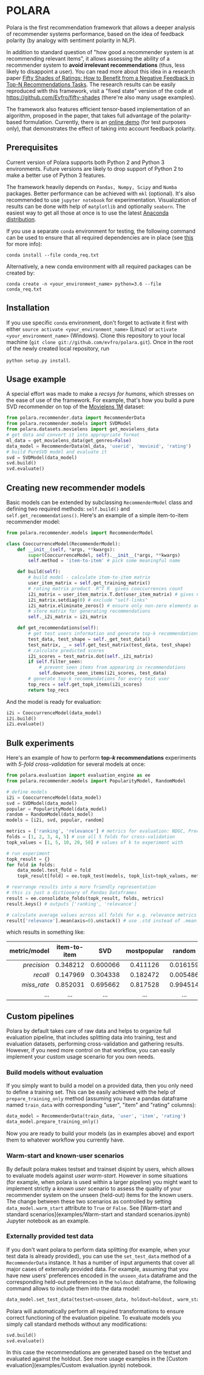 # POLARA
Polara is the first recommendation framework that allows a deeper analysis of recommender systems performance, based on the idea of feedback polarity (by analogy with sentiment polarity in NLP).

In addition to standard question of "how good a recommender system is at recommending relevant items", it allows assessing the ability of a recommender system to **avoid irrelevant recommendations** (thus, less likely to disappoint a user). You can read more about this idea in a research paper [Fifty Shades of Ratings: How to Benefit from a Negative Feedback in Top-N Recommendations Tasks](http://arxiv.org/abs/1607.04228). The research results can be easily reproduced with this framework, visit a "fixed state" version of the code at https://github.com/Evfro/fifty-shades (there're also many usage examples).

The framework also features efficient tensor-based implementation of an algorithm, proposed in the paper, that takes full advantage of the polarity-based formulation. Currently, there is an [online demo](http://coremodel.azurewebsites.net) (for test purposes only), that demonstrates the effect of taking into account feedback polarity.


## Prerequisites
Current version of Polara supports both Python 2 and Python 3 environments. Future versions are likely to drop support of Python 2 to make a better use of Python 3 features.

The framework heavily depends on `Pandas, Numpy, Scipy` and `Numba` packages. Better performance can be achieved with `mkl` (optional). It's also recommended to use `jupyter notebook` for experimentation. Visualization of results can be done with help of `matplotlib` and optionally `seaborn`. The easiest way to get all those at once is to use the latest [Anaconda distribution](https://www.continuum.io/downloads).

If you use a separate `conda` environment for testing, the following command can be used to ensure that all required dependencies are in place (see [this](http://conda.pydata.org/docs/commands/conda-install.html) for more info):

`conda install --file conda_req.txt`

Alternatively, a new conda environment with all required packages can be created by:

`conda create -n <your_environment_name> python=3.6 --file conda_req.txt`


## Installation
If you use specific `conda` environment, don't forget to activate it first with either `source activate <your_environment_name>` (Linux) or  `activate <your_environment_name>` (Windows). Clone this repository to your local machine (`git clone git://github.com/evfro/polara.git`). Once in the root of the newly created local repository, run

`python setup.py install`.


## Usage example
A special effort was made to make a *recsys for humans*, which stresses on the ease of use of the framework. For example, that's how you build a pure SVD recommender on top of the [Movielens 1M](http://grouplens.org/datasets/movielens/) dataset:

```python
from polara.recommender.data import RecommenderData
from polara.recommender.models import SVDModel
from polara.datasets.movielens import get_movielens_data
# get data and convert it into appropriate format
ml_data = get_movielens_data(get_genres=False)
data_model = RecommenderData(ml_data, 'userid', 'movieid', 'rating')
# build PureSVD model and evaluate it
svd = SVDModel(data_model)
svd.build()
svd.evaluate()
```

## Creating new recommender models
Basic models can be extended by subclassing `RecommenderModel` class and defining two required methods: `self.build()` and `self.get_recommendations()`. Here's an example of a simple item-to-item recommender model:
```python
from polara.recommender.models import RecommenderModel

class CooccurrenceModel(RecommenderModel):
    def __init__(self, *args, **kwargs):
        super(CooccurrenceModel, self).__init__(*args, **kwargs)
        self.method = 'item-to-item' # pick some meaningful name

    def build(self):
        # build model - calculate item-to-item matrix
        user_item_matrix = self.get_training_matrix()
        # rating matrix product  R^T R  gives cooccurrences count
        i2i_matrix = user_item_matrix.T.dot(user_item_matrix) # gives CSC format
        i2i_matrix.setdiag(0) # exclude "self-links"
        i2i_matrix.eliminate_zeros() # ensure only non-zero elements are stored
        # store matrix for generating recommendations
        self._i2i_matrix = i2i_matrix

    def get_recommendations(self):
        # get test users information and generate top-k recommendations
        test_data, test_shape = self._get_test_data()
        test_matrix, _ = self.get_test_matrix(test_data, test_shape)
        # calculate predicted scores
        i2i_scores = test_matrix.dot(self._i2i_matrix)
        if self.filter_seen:
            # prevent seen items from appearing in recommendations
            self.downvote_seen_items(i2i_scores, test_data)
        # generate top-k recommendations for every test user
        top_recs = self.get_topk_items(i2i_scores)
        return top_recs
```
And the model is ready for evaluation:
```python
i2i = CooccurrenceModel(data_model)
i2i.build()
i2i.evaluate()
```

## Bulk experiments
Here's an example of how to perform **top-*k* recommendations** experiments with *5-fold cross-validation* for several models at once:

```python
from polara.evaluation import evaluation_engine as ee
from polara.recommender.models import PopularityModel, RandomModel

# define models
i2i = CooccurrenceModel(data_model)
svd = SVDModel(data_model)
popular = PopularityModel(data_model)
random = RandomModel(data_model)
models = [i2i, svd, popular, random]

metrics = ['ranking', 'relevance'] # metrics for evaluation: NDGC, Precision, Recall, etc.
folds = [1, 2, 3, 4, 5] # use all 5 folds for cross-validation
topk_values = [1, 5, 10, 20, 50] # values of k to experiment with

# run experiment
topk_result = {}
for fold in folds:
    data_model.test_fold = fold
    topk_result[fold] = ee.topk_test(models, topk_list=topk_values, metrics=metrics)

# rearrange results into a more friendly representation
# this is just a dictionary of Pandas Dataframes
result = ee.consolidate_folds(topk_result, folds, metrics)
result.keys() # outputs ['ranking', 'relevance']

# calculate average values across all folds for e.g. relevance metrics
result['relevance'].mean(axis=0).unstack() # use .std instead of .mean for standard deviation
```
which results in something like:

| metric/model |item-to-item | SVD | mostpopular | random |
| ---: |:---:|:---:|:---:|:---:|
| *precision* | 0.348212 | 0.600066 | 0.411126 | 0.016159 |
| *recall*    | 0.147969 | 0.304338 | 0.182472 | 0.005486 |
| *miss_rate* | 0.852031 | 0.695662 | 0.817528 | 0.994514 |
| ... | ... | ... | ... | ... |

## Custom pipelines
Polara by default takes care of raw data and helps to organize full evaluation pipeline, that includes splitting data into training, test and evaluation datasets, performing cross-validation and gathering results. However, if you need more control on that workflow, you can easily implement your custom usage scenario for you own needs.

### Build models without evaluation
If you simply want to build a model on a provided data, then you only need to define a training set. This can be easily achieved with the help of `prepare_training_only` method (assuming you have a pandas dataframe named `train_data` with corresponding "user", "item" and "rating" columns):
```python
data_model = RecommenderData(train_data, 'user', 'item', 'rating')
data_model.prepare_training_only()
```
Now you are ready to build your models (as in examples above) and export them to whatever workflow you currently have.

### Warm-start and known-user scenarios
By default polara makes testset and trainset disjoint by users, which allows to evaluate models against *user warm-start*.
However in some situations (for example, when polara is used within a larger pipeline) you might want to implement strictly a *known user* scenario to assess the quality of your recommender system on the unseen (held-out) items for the known users. The change between these two scenarios as controlled by setting `data_model.warm_start` attribute to `True` or `False`. See [Warm-start and standard scenarios](examples/Warm-start and standard scenarios.ipynb) Jupyter notebook as an example.

### Externally provided test data
If you don't want polara to perform data splitting (for example, when your test data is already provided), you can use the `set_test_data` method of a `RecommenderData` instance. It has a number of input arguments that cover all major cases of externally provided data. For example, assuming that you have new users' preferences encoded in the `unseen_data` dataframe and the corresponding held-out preferences in the `holdout` dataframe, the following command allows to include them into the data model:  
```python
data_model.set_test_data(testset=unseen_data, holdout=holdout, warm_start=True)
```
Polara will automatically perform all required transformations to ensure correct functioning of the evaluation pipeline. To evaluate models you simply call standard methods without any modifications:
```python
svd.build()
svd.evaluate()
```
In this case the recommendations are generated based on the testset and evaluated against the holdout.
See more usage examples in the [Custom evaluation](examples/Custom evaluation.ipynb) notebook.
